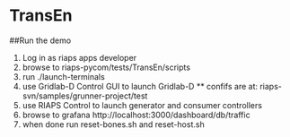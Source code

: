 # TransEn

##Run the demo


1) Log in as riaps apps developer
2) browse to riaps-pycom/tests/TransEn/scripts
3) run ./launch-terminals
4) use Gridlab-D Control GUI to launch Gridlab-D 
 ** confifs are at: riaps-svn/samples/grunner-project/test
5) use RIAPS Control to launch generator and consumer controllers
6) browse to grafana http://localhost:3000/dashboard/db/traffic 
7) when done run reset-bones.sh and reset-host.sh




